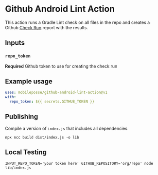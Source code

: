 # Github Android Lint Action

This action runs a Gradle Lint check on all files in the repo and creates a Github [Check Run](https://developer.github.com/v3/checks/runs/) report with the results.

## Inputs

### `repo_token`

**Required** Github token to use for creating the check run

## Example usage

```yaml
uses: mobileposse/github-android-lint-action@v1
with:
  repo_token: ${{ secrets.GITHUB_TOKEN }}
```

## Publishing

Compile a version of `index.js` that includes all dependencies

```
npx ncc build dist/index.js -o lib
```

## Local Testing

```
INPUT_REPO_TOKEN='your token here' GITHUB_REPOSITORY='org/repo' node lib/index.js
```
